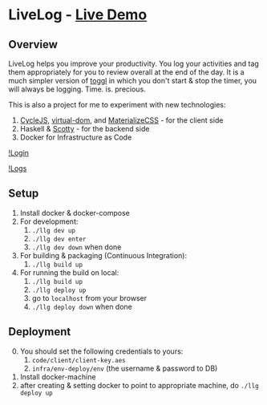 # LiveLog - [Live Demo](http://128.199.156.254/)

## Overview

LiveLog helps you improve your productivity. You log your activities and tag them appropriately for you to review overall at the end of the day. It is a much simpler version of [toggl](https://toggl.com/) in which you don't start & stop the timer, you will always be logging. Time. is. precious.

This is also a project for me to experiment with new technologies:

1. [CycleJS](http://cycle.js.org/), [virtual-dom](https://github.com/Matt-Esch/virtual-dom), and [MaterializeCSS](http://materializecss.com/) - for the client side
2. Haskell & [Scotty](https://hackage.haskell.org/package/scotty) - for the backend side
3. Docker for Infrastructure as Code

[!Login](screenshots/0.png)

[!Logs](screenshots/1.png)

## Setup

1. Install docker & docker-compose
2. For development:
    1. `./llg dev up`
    2. `./llg dev enter`
    3. `./llg dev down` when done
3. For building & packaging (Continuous Integration):
	1. `./llg build up`
4. For running the build on local:
	1. `./llg build up`
	2. `./llg deploy up`
	3. go to `localhost` from your browser
	4. `./llg deploy down` when done

## Deployment

0. You should set the following credentials to yours:
   1. `code/client/client-key.aes`
   2. `infra/env-deploy/env` (the username & password to DB)
1. Install docker-machine
2. after creating & setting docker to point to appropriate machine, do `./llg deploy up`